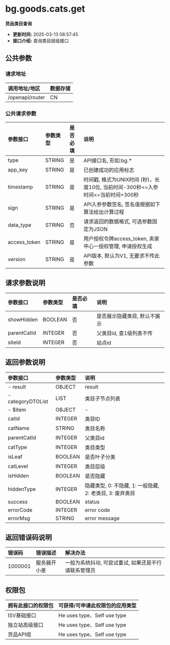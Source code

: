 # bg.goods.cats.get

**货品类目查询**

*   **更新时间:** 2025-03-13 08:57:45
*   **接口介绍:** 查询类目层级接口

## 公共参数

### 请求地址

| 调用地址/地区 | 数据存储 |
| :--- | :--- |
| /openapi/router | CN |

### 公共请求参数

| 参数接口 | 参数类型 | 是否必填 | 说明 |
| :--- | :--- | :--- | :--- |
| type | STRING | 是 | API接口名, 形如:bg.\* |
| app\_key | STRING | 是 | 已创建成功的应用标志 |
| timestamp | STRING | 是 | 时间戳, 格式为UNIX时间 (秒)，长度10位, 当前时间-300秒<=入参时间<=当前时间+300秒 |
| sign | STRING | 是 | API入参参数签名, 签名值根据如下算法给出计算过程 |
| data\_type | STRING | 否 | 请求返回的数据格式, 可选参数固定为JSON |
| access\_token | STRING | 是 | 用户授权令牌access\_token, 卖家中心一授权管理, 申请授权生成 |
| version | STRING | 是 | API版本, 默认为V1, 无要求不传此参数 |

## 请求参数说明

| 参数接口 | 参数类型 | 是否必填 | 说明 |
| :--- | :--- | :--- | :--- |
| showHidden | BOOLEAN | 否 | 是否展示隐藏类目, 默认不展示 |
| parentCatId | INTEGER | 否 | 父类目id, 查1级列表不传 |
| siteId | INTEGER | 否 | 站点id |

## 返回参数说明

| 参数接口 | 参数类型 | 说明 |
| :--- | :--- | :--- |
| - result | OBJECT | result |
| - categoryDTOList | LIST | 类目子节点列表 |
| - $item | OBJECT | - |
| catId | INTEGER | 类目ID |
| catName | STRING | 类目名称 |
| parentCatId | INTEGER | 父类目id |
| catType | INTEGER | 类目类型 |
| isLeaf | BOOLEAN | 是否叶子分类 |
| catLevel | INTEGER | 类目层级 |
| isHidden | BOOLEAN | 是否隐藏 |
| hiddenType | INTEGER | 隐藏类型, 0: 不隐藏, 1: 一般隐藏, 2: 老类目, 3: 废弃类目 |
| success | BOOLEAN | status |
| errorCode | INTEGER | error code |
| errorMsg | STRING | error message |

## 返回错误码说明

| 错误码 | 错误描述 | 解决办法 |
| :--- | :--- | :--- |
| 1000001 | 服务器开小差 | 一般为系统抖动, 可尝试重试, 如果还是不行请联系管理员 |

## 权限包

| 拥有此接口的权限包 | 可获得/可申请此权限包的应用类型 |
| :--- | :--- |
| ISV基础接口 | He uses type、Self use type |
| 独立站高级接口 | He uses type、Self use type |
| 货品API组 | He uses type、Self use type |